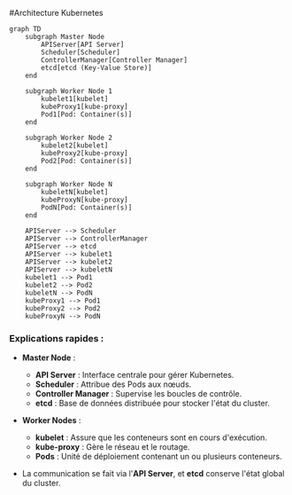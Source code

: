#Architecture Kubernetes

```mermaid
graph TD
    subgraph Master Node
        APIServer[API Server]
        Scheduler[Scheduler]
        ControllerManager[Controller Manager]
        etcd[etcd (Key-Value Store)]
    end

    subgraph Worker Node 1
        kubelet1[kubelet]
        kubeProxy1[kube-proxy]
        Pod1[Pod: Container(s)]
    end

    subgraph Worker Node 2
        kubelet2[kubelet]
        kubeProxy2[kube-proxy]
        Pod2[Pod: Container(s)]
    end

    subgraph Worker Node N
        kubeletN[kubelet]
        kubeProxyN[kube-proxy]
        PodN[Pod: Container(s)]
    end

    APIServer --> Scheduler
    APIServer --> ControllerManager
    APIServer --> etcd
    APIServer --> kubelet1
    APIServer --> kubelet2
    APIServer --> kubeletN
    kubelet1 --> Pod1
    kubelet2 --> Pod2
    kubeletN --> PodN
    kubeProxy1 --> Pod1
    kubeProxy2 --> Pod2
    kubeProxyN --> PodN
```

### Explications rapides :
- **Master Node** :
  - **API Server** : Interface centrale pour gérer Kubernetes.
  - **Scheduler** : Attribue des Pods aux nœuds.
  - **Controller Manager** : Supervise les boucles de contrôle.
  - **etcd** : Base de données distribuée pour stocker l'état du cluster.

- **Worker Nodes** :
  - **kubelet** : Assure que les conteneurs sont en cours d'exécution.
  - **kube-proxy** : Gère le réseau et le routage.
  - **Pods** : Unité de déploiement contenant un ou plusieurs conteneurs.

- La communication se fait via l'**API Server**, et **etcd** conserve l'état global du cluster.
